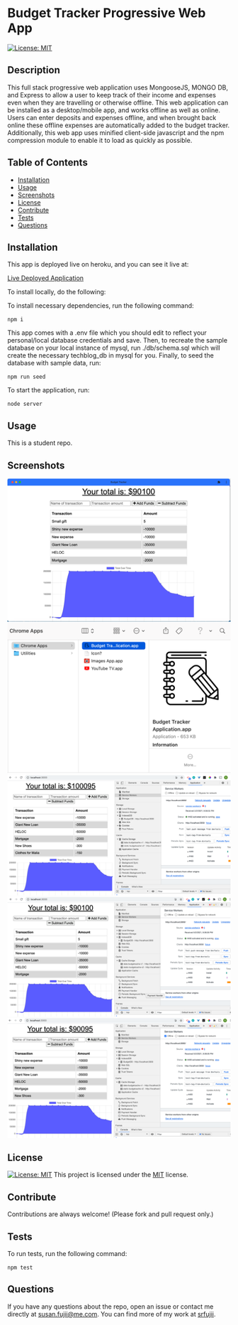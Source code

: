 # Budget Tracker Progressive Web App
  [![License: MIT](https://img.shields.io/badge/License-MIT-yellow.svg)](https://opensource.org/licenses/MIT)

  ## Description

  This full stack progressive web application uses MongooseJS, MONGO DB, and Express to allow a user to keep track of their income and expenses even when they are travelling or otherwise offline. This web application can be installed as a desktop/mobile app, and works offline as well as online. Users can enter deposits and expenses offline, and when brought back online these offline expenses are automatically added to the budget tracker. Additionally, this web app uses minified client-side javascript and the npm compression module to enable it to load as quickly as possible. 


  ## Table of Contents

  * [Installation](#installation)
  * [Usage](#usage)
  * [Screenshots](#screenshots)
  * [License](#license)
  * [Contribute](#contribute)
  * [Tests](#tests)
  * [Questions](#questions)
 
  ## Installation

  This app is deployed live on heroku, and you can see it live at:

  [Live Deployed Application](https://infinite-anchorage-97440.herokuapp.com/)
  
  To install locally, do the following: 
  
  To install necessary dependencies, run the following command:

  ```
  npm i
  ```

  This app comes with a .env file which you should edit to reflect your personal/local database credentials and save. Then, to recreate the sample database on your local instance of mysql, run ./db/schema.sql which will create the necessary techblog_db in mysql for you. Finally, to seed the database with sample data, run:

  ```
  npm run seed
  ```

  To start the application, run:

  ```
  node server
  ```


  ## Usage

  This is a student repo.


  ## Screenshots

  ![Screenshot](./public/img/image01.png)
  ![Screenshot](./public/img/image02.png)
  ![Screenshot](./public/img/image03.png)
  ![Screenshot](./public/img/image04.png)
  ![Screenshot](./public/img/image05.png)


  ## License

  [![License: MIT](https://img.shields.io/badge/License-MIT-yellow.svg)](https://opensource.org/licenses/MIT) This project is licensed under the [MIT](https://opensource.org/licenses/MIT) license.


  ## Contribute

  Contributions are always welcome! (Please fork and pull request only.)


  ## Tests

  To run tests, run the following command: 

  ```
  npm test
  ```

  ## Questions

  If you have any questions about the repo, open an issue or contact me directly at susan.fujii@me.com. You can find more of my work at [srfujii](https://github.com/srfujii/).

